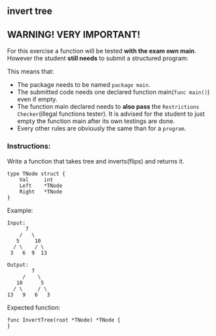 ## invert tree

## **WARNING! VERY IMPORTANT!**

For this exercise a function will be tested **with the exam own main**. However the student **still needs** to submit a structured program:

This means that:

- The package needs to be named `package main`.
- The submitted code needs one declared function main(```func main()```) even if empty.
- The function main declared needs to **also pass** the `Restrictions Checker`(illegal functions tester). It is advised for the student to just empty the function main after its own testings are done.
- Every other rules are obviously the same than for a `program`.


### Instructions:
Write a function that takes tree and inverts(flips) and returns it.
```
type TNode struct {
    Val     int
    Left    *TNode
    Right   *TNode
}
```
Example:
```
Input:
      7
    /   \
   5     10
  / \    / \
 3   6  9  13

Output:
        7
     /    \
   10      5
  / \     / \
13   9   6   3
```
Expected function:
```
func InvertTree(root *TNode) *TNode {
}
```
